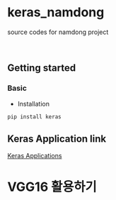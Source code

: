 # keras_namdong
source codes for namdong project

<br/>

## Getting started
### Basic
* Installation
```bash
pip install keras
```

## Keras Application link
[Keras Applications](https://github.com/keras-team/keras-applications)


# VGG16 활용하기
